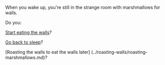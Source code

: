When you wake up, you're still in the strange room with marshmallows for walls.

Do you:

[Start eating the walls](../eating-walls/eating-marshmallows.md)?

[Go back to sleep](marshmallow.md)?

 [Roasting the walls to eat the walls later] (../roasting-walls/roasting-marshmallows.md)?
